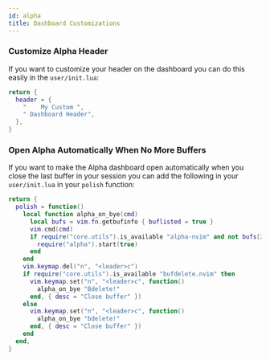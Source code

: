 ```yaml
---
id: alpha
title: Dashboard Customizations
---
```


### Customize Alpha Header

If you want to customize your header on the dashboard you can do this easily in the `user/init.lua`:

```lua
return {
  header = {
    "    My Custom ",
    " Dashboard Header",
  },
}
```

### Open Alpha Automatically When No More Buffers

If you want to make the Alpha dashboard open automatically when you close the last buffer in your session you can add the following in your `user/init.lua` in your `polish` function:

```lua
return {
  polish = function()
    local function alpha_on_bye(cmd)
      local bufs = vim.fn.getbufinfo { buflisted = true }
      vim.cmd(cmd)
      if require("core.utils").is_available "alpha-nvim" and not bufs[2] then
        require("alpha").start(true)
      end
    end
    vim.keymap.del("n", "<leader>c")
    if require("core.utils").is_available "bufdelete.nvim" then
      vim.keymap.set("n", "<leader>c", function()
        alpha_on_bye "Bdelete!"
      end, { desc = "Close buffer" })
    else
      vim.keymap.set("n", "<leader>c", function()
        alpha_on_bye "bdelete!"
      end, { desc = "Close buffer" })
    end
  end,
}
```
